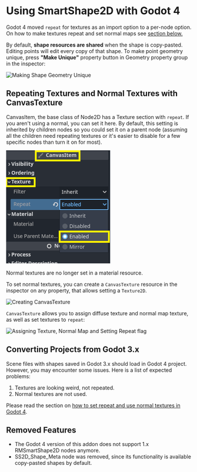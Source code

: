 # Using SmartShape2D with Godot 4

Godot 4 moved `repeat` for textures as an import option to a per-node option. On how to make textures repeat and
set normal maps see [section below.](#repeating-textures-and-normal-textures-with-canvastexture)

By default, **shape resources are shared** when the shape is copy-pasted. Editing points will edit every copy of that shape.
To make point geometry unique, press **"Make Unique"** property button in Geometry property group in the inspector:

![Making Shape Geometry Unique](imgs/godot4-make-points-unique.png)

## Repeating Textures and Normal Textures with CanvasTexture

CanvasItem, the base class of Node2D has a Texture section with `repeat`.  If you aren't using a normal, you can set it here.
By default, this setting is inherited by children nodes so you could set it on a parent node (assuming all the children need
repeating textures or it's easier to disable for a few specific nodes than turn it on for most).

![Creating CanvasTexture](imgs/canvas-item-repeat.png)

Normal textures are no longer set in a material resource.

To set normal textures, you can create a `CanvasTexture` resource in the inspector on any property, that allows setting a `Texture2D`.

![Creating CanvasTexture](imgs/godot4-create-texture-res.png)

`CanvasTexture` allows you to assign diffuse texture and normal map texture, as well as set textures to `repeat`:

![Assigning Texture, Normal Map and Setting Repeat flag](img/../imgs/godot4-assign-normal-tex.png)

## Converting Projects from Godot 3.x

Scene files with shapes saved in Godot 3.x should load in Godot 4 project. However, you may encounter some issues. Here is a list of expected problems:
1. Textures are looking weird, not repeated.
2. Normal textures are not used.

Please read the section on [how to set repeat and use normal textures in Godot 4](#repeating-textures-and-normal-textures-with-canvastexture).

## Removed Features

- The Godot 4 version of this addon does not support 1.x RMSmartShape2D nodes anymore.
- SS2D_Shape_Meta node was removed, since its functionality is available  copy-pasted shapes by default.
